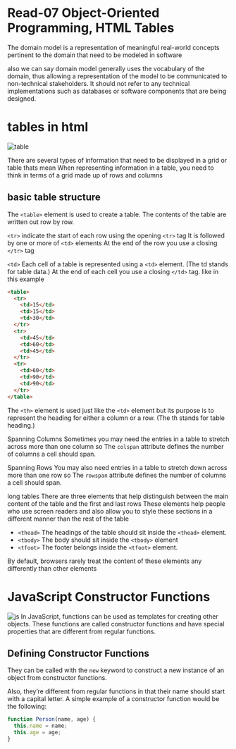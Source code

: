 # Read-07 Object-Oriented Programming, HTML Tables

The domain model is a representation of meaningful real-world concepts pertinent to the domain that need to be modeled in software

also we can say domain model generally uses the vocabulary of the domain, thus allowing a representation of the model to be communicated to non-technical stakeholders. It should not refer to any technical implementations such as databases or software components that are being designed.

# tables in html

![table](https://cdn.educba.com/academy/wp-content/uploads/2019/10/Create-Tables-in-HTML.png)

There are several types of information that need to be displayed in a grid or table thats mean When representing information in a table, you need to think in terms of a grid made up of rows and columns

## basic table structure

The `<table>` element is used to create a table. The contents of the table are written out row by row.

`<tr>` indicate the start of each row using the opening `<tr>` tag
It is followed by one or more of `<td>` elements At the end of the row you use a closing `</tr>` tag

`<td>` Each cell of a table is represented using a `<td>` element. (The td stands for table data.) At the end of each cell you use a closing `</td>` tag. like in this example

```html
<table>
  <tr>
    <td>15</td>
    <td>15</td>
    <td>30</td>
  </tr>
  <tr>
    <td>45</td>
    <td>60</td>
    <td>45</td>
  </tr>
  <tr>
    <td>60</td>
    <td>90</td>
    <td>90</td>
  </tr>
</table>
```

The `<th>` element is used just like the `<td>` element but its purpose is to represent the heading for either a column or a row. (The th stands for table heading.)

Spanning Columns Sometimes you may need the entries in a table to stretch across more than one column so The `colspan` attribute defines the number of columns a cell should span.

Spanning Rows You may also need entries in a table to stretch down across more than one row so The `rowspan` attribute defines the number of columns a cell should span.

long tables There are three elements that help distinguish between the main content of the table and the first and last rows These elements help people who use screen readers and also allow you to style these sections in a different manner than the
rest of the table

- `<thead>` The headings of the table should sit inside the `<thead>` element.
- `<tbody>` The body should sit inside the `<tbody>` element
- `<tfoot>` The footer belongs inside the `<tfoot>` element.

By default, browsers rarely treat the content of these elements any differently than other elements

# JavaScript Constructor Functions

![js](https://i1.wp.com/blog.alexdevero.com/wp-content/uploads/2021/01/10-01-21-six-ways-to-create-objects-in-javascript-blog.jpg)
In JavaScript, functions can be used as templates for creating other objects. These functions are called constructor functions and have special properties that are different from regular functions.

## Defining Constructor Functions

They can be called with the `new` keyword to construct a new instance of an object from constructor functions.

Also, they’re different from regular functions in that their name should start with a capital letter.
A simple example of a constructor function would be the following:

```js
function Person(name, age) {
  this.name = name;
  this.age = age;
}
```

